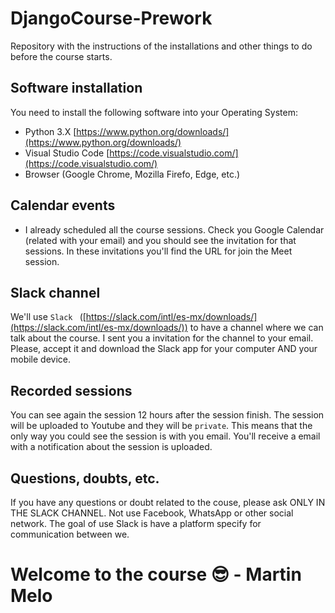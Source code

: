 # DjangoCourse-Prework
Repository with the instructions of the installations and other things to do before the course starts.

## Software installation
You need to install the following software into your Operating System:

- Python 3.X [https://www.python.org/downloads/](https://www.python.org/downloads/)
- Visual Studio Code [https://code.visualstudio.com/](https://code.visualstudio.com/)
- Browser (Google Chrome, Mozilla Firefo, Edge, etc.)

## Calendar events
- I already scheduled all the course sessions. Check you Google Calendar (related with your email) and you should see the invitation for that sessions. In these invitations you'll find the URL for join the Meet session.

## Slack channel
We'll use `Slack ` ([https://slack.com/intl/es-mx/downloads/](https://slack.com/intl/es-mx/downloads/)) to have a channel where we can talk about the course. I sent you a invitation for the channel to your email. Please, accept it and download the Slack app for your computer AND your mobile device.

## Recorded sessions
You can see again the session 12 hours after the session finish. The session will be uploaded to Youtube and they will be `private`. This means that the only way you could see the session is with you email. You'll receive a email with a notification about the session is uploaded.

## Questions, doubts, etc.
If you have any questions or doubt related to the couse, please ask ONLY IN THE SLACK CHANNEL. Not use Facebook, WhatsApp or other social network. The goal of use Slack is have a platform specify for communication between we.

# Welcome to the course 😎 - Martin Melo